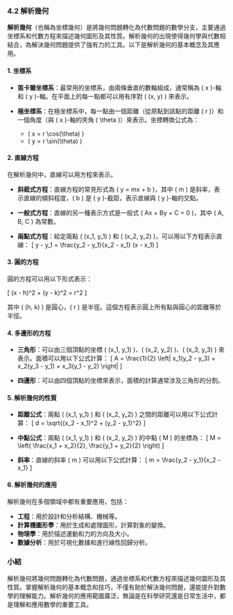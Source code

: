 ### 4.2 解析幾何

**解析幾何**（也稱為坐標幾何）是將幾何問題轉化為代數問題的數學分支，主要通過坐標系和代數方程來描述幾何圖形及其性質。解析幾何的出現使得幾何學與代數相結合，為解決幾何問題提供了強有力的工具。以下是解析幾何的基本概念及其應用。

#### 1. 坐標系

- **笛卡爾坐標系**：最常用的坐標系，由兩條垂直的數軸組成，通常稱為 \( x \)-軸和 \( y \)-軸。在平面上的每一點都可以用有序對 \( (x, y) \) 來表示。

- **極坐標系**：在極坐標系中，每一點由一個距離（從原點到該點的距離 \( r \)）和一個角度（與 \( x \)-軸的夾角 \( \theta \)）來表示。坐標轉換公式為：
  - \( x = r \cos(\theta) \)
  - \( y = r \sin(\theta) \)

#### 2. 直線方程

在解析幾何中，直線可以用方程來表示。

- **斜截式方程**：直線方程的常見形式為 \( y = mx + b \)，其中 \( m \) 是斜率，表示直線的傾斜程度，\( b \) 是 \( y \)-截距，表示直線與 \( y \)-軸的交點。

- **一般式方程**：直線的另一種表示方式是一般式 \( Ax + By + C = 0 \)，其中 \( A, B, C \) 為常數。

- **兩點式方程**：給定兩點 \( (x_1, y_1) \) 和 \( (x_2, y_2) \)，可以用以下方程表示直線：
  \[
  y - y_1 = \frac{y_2 - y_1}{x_2 - x_1} (x - x_1)
  \]

#### 3. 圓的方程

圓的方程可以用以下形式表示：

\[
(x - h)^2 + (y - k)^2 = r^2
\]

其中 \( (h, k) \) 是圓心，\( r \) 是半徑。這個方程表示圓上所有點與圓心的距離等於半徑。

#### 4. 多邊形的方程

- **三角形**：可以由三個頂點的坐標 \( (x_1, y_1) \)、\( (x_2, y_2) \)、\( (x_3, y_3) \) 來表示。面積可以用以下公式計算：
  \[
  A = \frac{1}{2} \left| x_1(y_2 - y_3) + x_2(y_3 - y_1) + x_3(y_1 - y_2) \right|
  \]

- **四邊形**：可以由四個頂點的坐標來表示，面積的計算通常涉及三角形的分割。

#### 5. 解析幾何的性質

- **距離公式**：兩點 \( (x_1, y_1) \) 和 \( (x_2, y_2) \) 之間的距離可以用以下公式計算：
  \[
  d = \sqrt{(x_2 - x_1)^2 + (y_2 - y_1)^2}
  \]

- **中點公式**：兩點 \( (x_1, y_1) \) 和 \( (x_2, y_2) \) 的中點 \( M \) 的坐標為：
  \[
  M = \left( \frac{x_1 + x_2}{2}, \frac{y_1 + y_2}{2} \right)
  \]

- **斜率**：直線的斜率 \( m \) 可以用以下公式計算：
  \[
  m = \frac{y_2 - y_1}{x_2 - x_1}
  \]

#### 6. 解析幾何的應用

解析幾何在多個領域中都有重要應用，包括：

- **工程**：用於設計和分析結構、機械等。
- **計算機圖形學**：用於生成和處理圖形，計算對象的變換。
- **物理學**：用於描述運動和力的方向及大小。
- **數據分析**：用於可視化數據和進行線性回歸分析。

### 小結

解析幾何將幾何問題轉化為代數問題，通過坐標系和代數方程來描述幾何圖形及其性質。掌握解析幾何的基本概念和技巧，不僅有助於解決幾何問題，還能提升對數學的理解能力。解析幾何的應用範圍廣泛，無論是在科學研究還是日常生活中，都是理解和應用數學的重要工具。